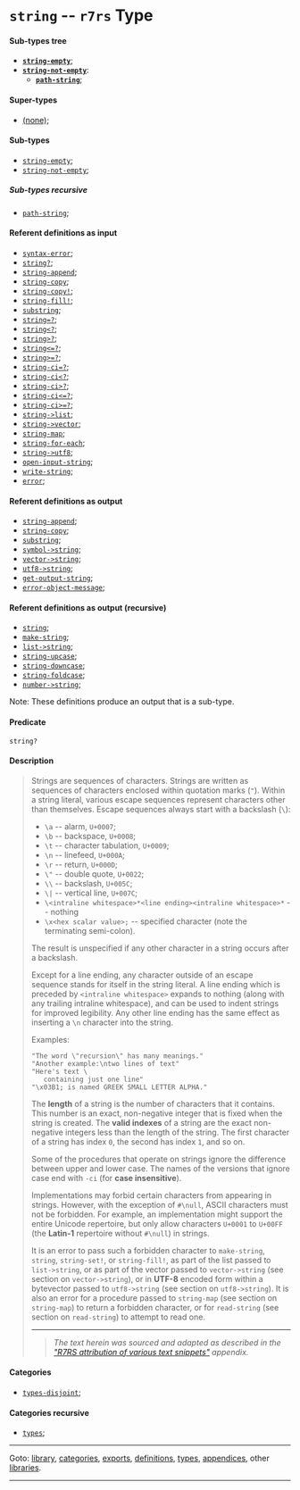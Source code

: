 

<a id='type__r7rs__string'></a>

# `string` -- `r7rs` Type


<a id='type__r7rs__string__sub-types-tree'></a>

#### Sub-types tree

* **[`string-empty`](../../r7rs/types/string-empty.md#type__r7rs__string-empty)**;
* **[`string-not-empty`](../../r7rs/types/string-not-empty.md#type__r7rs__string-not-empty)**:
  * **[`path-string`](../../r7rs/types/path-string.md#type__r7rs__path-string)**;


<a id='type__r7rs__string__super-types'></a>

#### Super-types

 * [(none)](../../r7rs/types/_index.md#toc__r7rs__types);


<a id='type__r7rs__string__sub-types'></a>

#### Sub-types

 * [`string-empty`](../../r7rs/types/string-empty.md#type__r7rs__string-empty);
 * [`string-not-empty`](../../r7rs/types/string-not-empty.md#type__r7rs__string-not-empty);


<a id='type__r7rs__string__sub-types-recursive'></a>

##### Sub-types recursive

 * [`path-string`](../../r7rs/types/path-string.md#type__r7rs__path-string);


<a id='type__r7rs__string__referent-definitions-input'></a>

#### Referent definitions as input

 * [`syntax-error`](../../r7rs/definitions/syntax-error.md#definition__r7rs__syntax-error);
 * [`string?`](../../r7rs/definitions/string_3f.md#definition__r7rs__string_3f);
 * [`string-append`](../../r7rs/definitions/string-append.md#definition__r7rs__string-append);
 * [`string-copy`](../../r7rs/definitions/string-copy.md#definition__r7rs__string-copy);
 * [`string-copy!`](../../r7rs/definitions/string-copy_21.md#definition__r7rs__string-copy_21);
 * [`string-fill!`](../../r7rs/definitions/string-fill_21.md#definition__r7rs__string-fill_21);
 * [`substring`](../../r7rs/definitions/substring.md#definition__r7rs__substring);
 * [`string=?`](../../r7rs/definitions/string_3d_3f.md#definition__r7rs__string_3d_3f);
 * [`string<?`](../../r7rs/definitions/string_3c_3f.md#definition__r7rs__string_3c_3f);
 * [`string>?`](../../r7rs/definitions/string_3e_3f.md#definition__r7rs__string_3e_3f);
 * [`string<=?`](../../r7rs/definitions/string_3c_3d_3f.md#definition__r7rs__string_3c_3d_3f);
 * [`string>=?`](../../r7rs/definitions/string_3e_3d_3f.md#definition__r7rs__string_3e_3d_3f);
 * [`string-ci=?`](../../r7rs/definitions/string-ci_3d_3f.md#definition__r7rs__string-ci_3d_3f);
 * [`string-ci<?`](../../r7rs/definitions/string-ci_3c_3f.md#definition__r7rs__string-ci_3c_3f);
 * [`string-ci>?`](../../r7rs/definitions/string-ci_3e_3f.md#definition__r7rs__string-ci_3e_3f);
 * [`string-ci<=?`](../../r7rs/definitions/string-ci_3c_3d_3f.md#definition__r7rs__string-ci_3c_3d_3f);
 * [`string-ci>=?`](../../r7rs/definitions/string-ci_3e_3d_3f.md#definition__r7rs__string-ci_3e_3d_3f);
 * [`string->list`](../../r7rs/definitions/string-_3e_list.md#definition__r7rs__string-_3e_list);
 * [`string->vector`](../../r7rs/definitions/string-_3e_vector.md#definition__r7rs__string-_3e_vector);
 * [`string-map`](../../r7rs/definitions/string-map.md#definition__r7rs__string-map);
 * [`string-for-each`](../../r7rs/definitions/string-for-each.md#definition__r7rs__string-for-each);
 * [`string->utf8`](../../r7rs/definitions/string-_3e_utf8.md#definition__r7rs__string-_3e_utf8);
 * [`open-input-string`](../../r7rs/definitions/open-input-string.md#definition__r7rs__open-input-string);
 * [`write-string`](../../r7rs/definitions/write-string.md#definition__r7rs__write-string);
 * [`error`](../../r7rs/definitions/error.md#definition__r7rs__error);


<a id='type__r7rs__string__referent-definitions-output'></a>

#### Referent definitions as output

 * [`string-append`](../../r7rs/definitions/string-append.md#definition__r7rs__string-append);
 * [`string-copy`](../../r7rs/definitions/string-copy.md#definition__r7rs__string-copy);
 * [`substring`](../../r7rs/definitions/substring.md#definition__r7rs__substring);
 * [`symbol->string`](../../r7rs/definitions/symbol-_3e_string.md#definition__r7rs__symbol-_3e_string);
 * [`vector->string`](../../r7rs/definitions/vector-_3e_string.md#definition__r7rs__vector-_3e_string);
 * [`utf8->string`](../../r7rs/definitions/utf8-_3e_string.md#definition__r7rs__utf8-_3e_string);
 * [`get-output-string`](../../r7rs/definitions/get-output-string.md#definition__r7rs__get-output-string);
 * [`error-object-message`](../../r7rs/definitions/error-object-message.md#definition__r7rs__error-object-message);


<a id='type__r7rs__string__referent-definitions-output-recursive'></a>

#### Referent definitions as output (recursive)

 * [`string`](../../r7rs/definitions/string.md#definition__r7rs__string);
 * [`make-string`](../../r7rs/definitions/make-string.md#definition__r7rs__make-string);
 * [`list->string`](../../r7rs/definitions/list-_3e_string.md#definition__r7rs__list-_3e_string);
 * [`string-upcase`](../../r7rs/definitions/string-upcase.md#definition__r7rs__string-upcase);
 * [`string-downcase`](../../r7rs/definitions/string-downcase.md#definition__r7rs__string-downcase);
 * [`string-foldcase`](../../r7rs/definitions/string-foldcase.md#definition__r7rs__string-foldcase);
 * [`number->string`](../../r7rs/definitions/number-_3e_string.md#definition__r7rs__number-_3e_string);

Note:  These definitions produce an output that is a sub-type.


<a id='type__r7rs__string__predicate'></a>

#### Predicate

````
string?
````


<a id='type__r7rs__string__description'></a>

#### Description

> Strings are sequences of characters.
> Strings are written as sequences of characters enclosed within quotation marks
> (`"`).  Within a string literal, various escape
> sequences represent characters other than
> themselves.  Escape sequences always start with a backslash (`\`):
> 
>   * `\a` -- alarm, `U+0007`;
>   * `\b` -- backspace, `U+0008`;
>   * `\t` -- character tabulation, `U+0009`;
>   * `\n` -- linefeed, `U+000A`;
>   * `\r` -- return, `U+000D`;
>   * `\"` -- double quote, `U+0022`;
>   * `\\` -- backslash, `U+005C`;
>   * `\|` -- vertical line, `U+007C`;
>   * `\<intraline whitespace>*<line ending><intraline whitespace>*` -- nothing
>   * `\x<hex scalar value>;` -- specified character (note the
>   terminating semi-colon).
> 
> The result is unspecified if any other character in a string occurs
> after a backslash.
> 
> Except for a line ending, any character outside of an escape
> sequence stands for itself in the string literal.  A line ending which
> is preceded by `<intraline whitespace>` expands
> to nothing (along with any trailing intraline whitespace), and can be
> used to indent strings for improved legibility. Any other line ending
> has the same effect as inserting a `\n` character into
> the string.
> 
> Examples:
> 
> ````
> "The word \"recursion\" has many meanings."
> "Another example:\ntwo lines of text"
> "Here's text \
>    containing just one line"
> "\x03B1; is named GREEK SMALL LETTER ALPHA."
> ````
> 
> The __length__ of a string is the number of characters that it
> contains.  This number is an exact, non-negative integer that is fixed when the
> string is created.  The __valid indexes__ of a string are the
> exact non-negative integers less than the length of the string.  The first
> character of a string has index `0`, the second has index `1`, and so on.
> 
> 
> Some of the procedures that operate on strings ignore the
> difference between upper and lower case.  The names of the versions that ignore case
> end with `-ci` (for __case insensitive__).
> 
> Implementations may forbid certain characters from appearing in strings.
> However, with the exception of `#\null`, ASCII characters must
> not be forbidden.
> For example, an implementation might support the entire Unicode repertoire,
> but only allow characters `U+0001` to `U+00FF` (the __Latin-1__ repertoire
> without `#\null`) in strings.
> 
> It is an error to pass such a forbidden character to
> `make-string`, `string`, `string-set!`, or `string-fill!`,
> as part of the list passed to `list->string`,
> or as part of the vector passed to `vector->string`
> (see section on `vector->string`),
> or in __UTF-8__ encoded form within a bytevector passed to
> `utf8->string` (see section on `utf8->string`).
> It is also an error for a procedure passed to `string-map`
> (see section on `string-map`) to return a forbidden character,
> or for `read-string` (see section on `read-string`)
> to attempt to read one.
> 
> 
> ----
> > *The text herein was sourced and adapted as described in the ["R7RS attribution of various text snippets"](../../r7rs/appendices/attribution.md#appendix__r7rs__attribution) appendix.*


<a id='type__r7rs__string__categories'></a>

#### Categories

 * [`types-disjoint`](../../r7rs/categories/types-disjoint.md#category__r7rs__types-disjoint);


<a id='type__r7rs__string__categories-recursive'></a>

#### Categories recursive

 * [`types`](../../r7rs/categories/types.md#category__r7rs__types);

----

Goto: [library](../../r7rs/_index.md#library__r7rs), [categories](../../r7rs/categories/_index.md#toc__r7rs__categories), [exports](../../r7rs/exports/_index.md#toc__r7rs__exports), [definitions](../../r7rs/definitions/_index.md#toc__r7rs__definitions), [types](../../r7rs/types/_index.md#toc__r7rs__types), [appendices](../../r7rs/appendices/_index.md#toc__r7rs__appendices), other [libraries](../../_libraries.md#toc__libraries).

----


